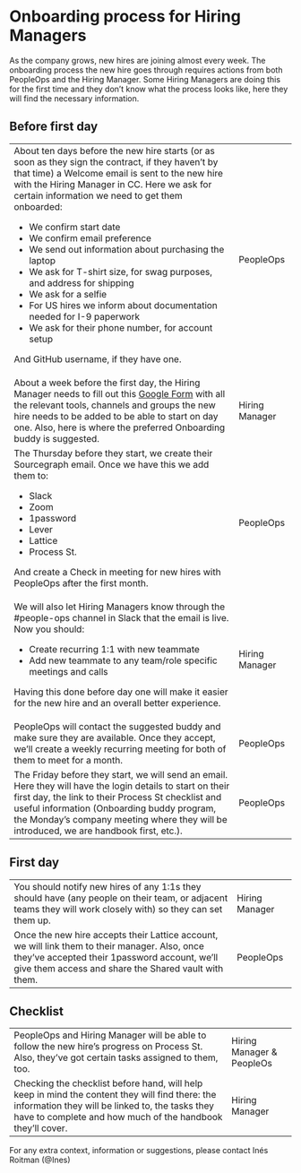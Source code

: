# Onboarding process for Hiring Managers

As the company grows, new hires are joining almost every week. The onboarding process the new hire goes through requires actions from both PeopleOps and the Hiring Manager. Some Hiring Managers are doing this for the first time and they don’t know what the process looks like, here they will find the necessary information. 


## Before first day


<table>
  <tr>
   <td>About ten days before the new hire starts (or as soon as they sign the contract, if they haven’t by that time) a Welcome email is sent to the new hire with the Hiring Manager in CC. Here we ask for certain information we need to get them onboarded:
<p>

   - We confirm start date
   - We confirm email preference
   - We send out information about purchasing the laptop
   - We ask for T-shirt size, for swag purposes, and address for shipping
   - We ask for a selfie
   - For US hires we inform about documentation needed for I-9 paperwork
   - We ask for their phone number, for account setup
<p>

   And GitHub username, if they have one.
   </td>
   <td>PeopleOps
   </td>
  </tr>
  <tr>
   <td>About a week before the first day, the Hiring Manager needs to fill out this <a href="https://docs.google.com/forms/d/e/1FAIpQLSeQjfoLjAZUim7pVYw9joQCssXuVz2t2RlpjLadzmHrj15cwQ/viewform?usp=sf_link">Google Form</a> with all the relevant tools, channels and groups the new hire needs to be added to be able to start on day one. Also, here is where the preferred Onboarding buddy is suggested.
   </td>
   <td>Hiring Manager
   </td>
  </tr>
  <tr>
   <td>The Thursday before they start, we create their Sourcegraph email. Once we have this we add them to:
<p>

   - Slack
   - Zoom
   - 1password
   - Lever
   - Lattice
   - Process St.
<p>
And create a Check in meeting for new hires with PeopleOps after the first month.
   </td>
   <td>PeopleOps
   </td>
  </tr>
  <tr>
   <td>We will also let Hiring Managers know through the #people-ops channel in Slack that the email is live. Now you should:
<p>

   - Create recurring 1:1 with new teammate
   - Add new teammate to any team/role specific meetings and calls
<p>
Having this done before day one will make it easier for the new hire and an overall better experience.
   </td>
   <td>Hiring Manager
   </td>
  </tr>
  <tr>
   <td>PeopleOps will contact the suggested buddy and make sure they are available. Once they accept, we’ll create a weekly recurring meeting for both of them to meet for a month.
   </td>
   <td>PeopleOps
   </td>
  </tr>
  <tr>
   <td>The Friday before they start, we will send an email. Here they will have the login details to start on their first day, the link to their Process St checklist and useful information (Onboarding buddy program, the Monday’s company meeting where they will be introduced, we are handbook first, etc.).
   </td>
   <td>PeopleOps
   </td>
  </tr>
</table>



## First day


<table>
  <tr>
   <td>You should notify new hires of any 1:1s they should have (any people on their team, or adjacent teams they will work closely with) so they can set them up.
   </td>
   <td>Hiring Manager
   </td>
  </tr>
  <tr>
   <td>Once the new hire accepts their Lattice account, we will link them to their manager. Also, once they’ve accepted their 1password account, we’ll give them access and share the Shared vault with them.
   </td>
   <td>PeopleOps
   </td>
  </tr>
</table>



## Checklist


<table>
  <tr>
   <td>PeopleOps and Hiring Manager will be able to follow the new hire’s progress on Process St. Also, they’ve got certain tasks assigned to them, too.
   </td>
   <td>Hiring Manager & PeopleOs
   </td>
  </tr>
  <tr>
   <td>Checking the checklist before hand, will help keep in mind the content they will find there: the information they will be linked to, the tasks they have to complete and how much of the handbook they’ll cover.
   </td>
   <td>Hiring Manager
   </td>
  </tr>
</table>


For any extra context, information or suggestions, please contact Inés Roitman (@Ines)
